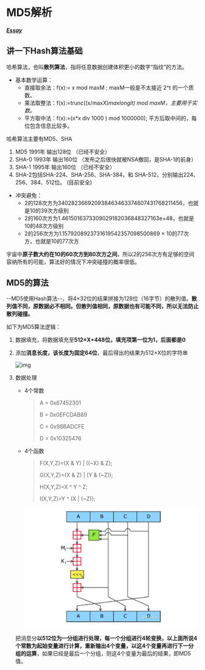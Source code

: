 # MD5解析

##### [Essay](https://dixinl.github.io/Essay/)

## 讲一下Hash算法基础

哈希算法，也叫**散列算法**，指将任意数据创建体积更小的数字“指纹”的方法。

-   基本数学运算：
    -   直接取余法：f(x):= x mod maxM ; maxM一般是不太接近 2^t 的一个质数。
    -   乘法取整法：f(x):=trunc((x/maxX)*maxlongit) mod maxM，主要用于实数。*
    -   平方取中法：f(x):=(x*x div 1000 ) mod 1000000); 平方后取中间的，每位包含信息比较多。

哈希算法主要有MD5、SHA

1.  MD5 1991年 输出128位 （已经不安全）
2.  SHA-0 1993年 输出160位 （发布之后很快就被NSA撤回，是SHA-1的前身）
3.  SHA-1 1995年 输出160位 （已经不安全）
4.  SHA-2包括SHA-224、SHA-256、SHA-384，和 SHA-512，分别输出224、256、384、512位。 (目前安全)

-   冲突避免：
    -   2的128次方为340282366920938463463374607431768211456，也就是10的39次方级别
    -   2的160次方为1.4615016373309029182036848327163e+48，也就是10的48次方级别
    -   2的256次方为1.1579208923731619542357098500869 × 10的77次方，也就是10的77次方

宇宙中**原子数大约在10的60次方到80次方之间**，所以2的256次方有足够的空间容纳所有的可能，算法好的情况下冲突碰撞的概率很低。

## MD5的算法

--MD5使用Hash算法--，将4×32位的结果拼接为128位（16字节）的散列值。**散列值不同，原数据必不相同。但散列值相同，原数据也有可能不同，所以无法防止散列碰撞。**

如下为MD5算法逻辑：

1.  数据填充，将数据填充至**512×X+448位，填充项第一位为1，后面都是0**

2.  添加**消息长度，该长度为固定64位**，最后得出的结果为512×X位的字符串

    ![img](https://pic3.zhimg.com/v2-9cc78afed081f0b8fd45b398adabb072_r.jpg)

3.  数据处理

    -   4个常数

        >   A = 0x67452301
        >
        >   B = 0x0EFCDAB89
        >
        >   C = 0x98BADCFE
        >
        >   D = 0x10325476

    -   4个函数

        >   F(X,Y,Z)=(X & Y) | ((~X) & Z);
        >
        >   G(X,Y,Z)=(X & Z) | (Y & (~Z));
        >
        >   H(X,Y,Z)=X ^ Y ^ Z;
        >
        >   I(X,Y,Z)=Y ^ (X | (~Z)); 

        ![1565583308670](./images/1565583308670.png)

    把消息分**以512位为一分组进行处理，每一个分组进行4轮变换，以上面所说4个常数为起始变量进行计算，重新输出4个变量，以这4个变量再进行下一分组的运算**，如果已经是最后一个分组，则这4个变量为最后的结果，即MD5值。